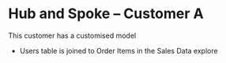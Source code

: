 # Hub and Spoke – Customer A

This customer has a customised model

- Users table is joined to Order Items in the Sales Data explore

